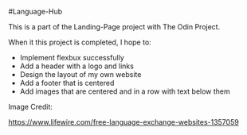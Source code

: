 #Language-Hub

This is a part of the Landing-Page project with The Odin Project. 

When it this project is completed, I hope to: 
* Implement flexbux successfully
* Add a header with a logo and links
* Design the layout of my own website
* Add a footer that is centered
* Add images that are centered and in a row with text below them

Image Credit:

https://www.lifewire.com/free-language-exchange-websites-1357059